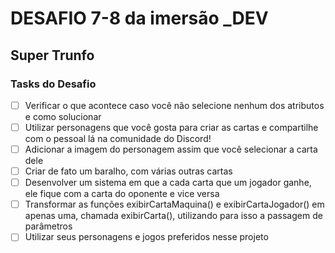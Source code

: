 # DESAFIO 7-8 da imersão _DEV

## Super Trunfo

### Tasks do Desafio 

- [ ] Verificar o que acontece caso você não selecione nenhum dos atributos e como solucionar
- [ ] Utilizar personagens que você gosta para criar as cartas e compartilhe com o pessoal lá na comunidade do Discord!
- [ ] Adicionar a imagem do personagem assim que você selecionar a carta dele
- [ ] Criar de fato um baralho, com várias outras cartas
- [ ] Desenvolver um sistema em que a cada carta que um jogador ganhe, ele fique com a carta do oponente e vice versa
- [ ] Transformar as funções exibirCartaMaquina() e exibirCartaJogador() em apenas uma, chamada exibirCarta(), utilizando para isso a passagem de parâmetros
- [ ] Utilizar seus personagens e jogos preferidos nesse projeto
